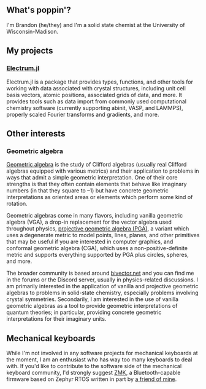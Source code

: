 ## What's poppin'?

I'm Brandon (he/they) and I'm a solid state chemist at the University of Wisconsin-Madison.

## My projects

### [Electrum.jl](https://githhub.com/brainandforce/Electrum.jl)

Electrum.jl is a package that provides types, functions, and other tools for working with data associated with crystal structures, including unit cell basis vectors, atomic positions, associated grids of data, and more. It provides tools such as data import from commonly used computational chemistry software (currently supporting abinit, VASP, and LAMMPS), properly scaled Fourier transforms and gradients, and more.

## Other interests

### Geometric algebra

[Geometric algebra](https://en.wikipedia.org/wiki/Geometric_algebra) is the study of Clifford algebras (usually real Clifford algebras equipped with various metrics) and their application to problems in ways that admit a simple geometric interpretation. One of their core strengths is that they often contain elements that behave like imaginary numbers (in that they square to –1) but have concrete geometric interpretations as oriented areas or elements which perform some kind of rotation.

Geometric algebras come in many flavors, including vanilla geometric algebra (VGA), a drop-in replacement for the vector algebra used throughout physics, [projective geometric algebra (PGA)](http://projectivegeometricalgebra.org/), a variant which uses a degenerate metric to model points, lines, planes, and other primitives that may be useful if you are interested in computer graphics, and conformal geometric algebra (CGA), which uses a non-positive-definite metric and supports everything supported by PGA plus circles, spheres, and more.

The broader community is based around [bivector.net](https://bivector.net) and you can find me in the forums or the Discord server, usually in physics-related discussions. I am primarily interested in the application of vanilla and projective geometric algebras to problems in solid-state chemistry, especially problems involving crystal symmetries. Secondarily, I am interested in the use of vanilla geometric algebras as a tool to provide geometric interpretations of quantum theories; in particular, providing concrete geometric interpretations for their imaginary units.

## Mechanical keyboards

While I'm not involved in any software projects for mechanical keyboards at the moment, I am an enthusiast who has way too many keyboards to deal with. If you'd like to contribute to the software side of the mechanical keyboard community, I'd strongly suggest [ZMK](https://zmk.dev/), a Bluetooth-capable firmware based on Zephyr RTOS written in part by [a friend of mine](https://github.com/nicell).

<!--
**brainandforce/brainandforce** is a ✨ _special_ ✨ repository because its `README.md` (this file) appears on your GitHub profile.

Here are some ideas to get you started:

- 🔭 I’m currently working on ...
- 🌱 I’m currently learning ...
- 👯 I’m looking to collaborate on ...
- 🤔 I’m looking for help with ...
- 💬 Ask me about ...
- 📫 How to reach me: ...
- 😄 Pronouns: ...
- ⚡ Fun fact: ...
-->
